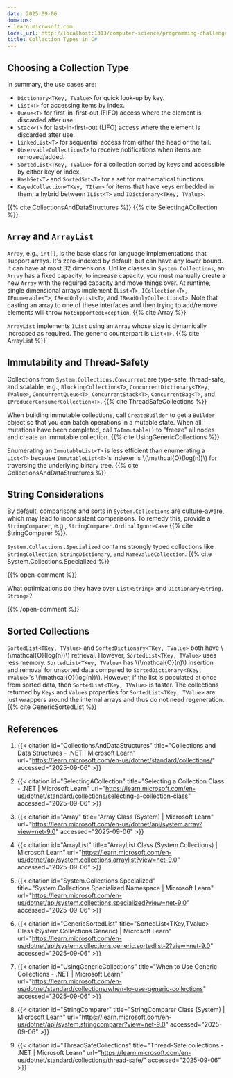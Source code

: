 ```yaml
---
date: 2025-09-06
domains:
- learn.microsoft.com
local_url: http://localhost:1313/computer-science/programming-challenges/language-concepts/collections/collection-types-csharp/
title: Collection Types in C#
---
```


## Choosing a Collection Type

In summary, the use cases are:

* `Dictionary<TKey, TValue>` for quick look-up by key.
* `List<T>` for accessing items by index.
* `Queue<T>` for first-in-first-out (FIFO) access where the element is
  discarded after use.
* `Stack<T>` for last-in-first-out (LIFO) access where the element is discarded
  after use.
* `LinkedList<T>` for sequential access from either the head or the tail.
* `ObservableCollection<T>` to receive notifications when items are
  removed/added.
* `SortedList<TKey, TValue>` for a collection sorted by keys and accessible by
  either key or index.
* `HashSet<T>` and `SortedSet<T>` for a set for mathematical functions.
* `KeyedCollection<TKey, TItem>` for items that have keys embedded in them; a
  hybrid between `IList<T>` and `IDictionary<TKey, TValue>`.

{{% cite CollectionsAndDataStructures %}} {{% cite SelectingACollection %}}

## `Array` and `ArrayList`

`Array`, e.g., `int[]`, is the base class for language implementations that
support arrays. It's zero-indexed by default, but can have any lower bound. It
can have at most 32 dimensions. Unlike classes in `System.Collections`, an
`Array` has a fixed capacity; to increase capacity, you must manually create a
new `Array` with the required capacity and move things over. At runtime, single
dimensional arrays implement `IList<T>`, `ICollection<T>`, `IEnumerable<T>`,
`IReadOnlyList<T>`, and `IReadOnlyCollection<T>`. Note that casting an array to
one of these interfaces and then trying to add/remove elements will throw
`NotSupportedException`. {{% cite Array %}}

`ArrayList` implements `IList` using an `Array` whose size is dynamically
increased as required. The generic counterpart is `List<T>`. {{% cite ArrayList
%}}

## Immutability and Thread-Safety

Collections from `System.Collections.Concurrent` are type-safe, thread-safe, and
scalable, e.g., `BlockingCollection<T>`, `ConcurrentDictionary<TKey, TValue>`,
`ConcurrentQueue<T>`, `ConcurrentStack<T>`, `ConcurrentBag<T>`, and
`IProducerConsumerCollection<T>`. {{% cite ThreadSafeCollections %}}

When building immutable collections, call `CreateBuilder` to get a `Builder`
object so that you can batch operations in a mutable state. When all mutations
have been completed, call `ToImmutable()` to "freeze" all nodes and create an
immutable collection. {{% cite UsingGenericCollections %}}

Enumerating an `ImmutableList<T>` is less efficient than enumerating a `List<T>`
because `ImmutableList<T>`'s indexer is \\(\mathcal{O}(log(n))\\) for traversing
the underlying binary tree. {{% cite CollectionsAndDataStructures %}}

## String Considerations

By default, comparisons and sorts in `System.Collections` are culture-aware,
which may lead to inconsistent comparisons. To remedy this, provide a
`StringComparer`, e.g., `StringComparer.OrdinalIgnoreCase` {{% cite
StringComparer %}}.

`System.Collections.Specialized` contains strongly typed collections like
`StringCollection`, `StringDictionary`, and `NameValueCollection`. {{% cite
System.Collections.Specialized %}}

{{% open-comment %}}

What optimizations do they have over `List<String>` and `Dictionary<String,
String>`?

{{% /open-comment %}}

## Sorted Collections

`SortedList<TKey, TValue>` and `SortedDictionary<TKey, TValue>` both have
\\(\mathcal{O}(log(n))\\) retrieval. However, `SortedList<TKey, TValue>` uses
less memory. `SortedList<TKey, TValue>` has \\(\mathcal{O}(n)\\) insertion and
removal for unsorted data compared to `SortedDictionary<TKey, TValue>`'s
\\(\mathcal{O}(log(n))\\). However, if the list is populated at once from sorted
data, then `SortedList<TKey, TValue>` is faster. The collections returned by
`Keys` and `Values` properties for `SortedList<TKey, TValue>` are just wrappers
around the internal arrays and thus do not need regeneration. {{% cite
GenericSortedList %}}

## References

1. {{< citation
  id="CollectionsAndDataStructures"
  title="Collections and Data Structures - .NET | Microsoft Learn"
  url="https://learn.microsoft.com/en-us/dotnet/standard/collections/"
  accessed="2025-09-06" >}}

1. {{< citation
  id="SelectingACollection"
  title="Selecting a Collection Class - .NET | Microsoft Learn"
  url="https://learn.microsoft.com/en-us/dotnet/standard/collections/selecting-a-collection-class"
  accessed="2025-09-06" >}}

1. {{< citation
  id="Array"
  title="Array Class (System) | Microsoft Learn"
  url="https://learn.microsoft.com/en-us/dotnet/api/system.array?view=net-9.0"
  accessed="2025-09-06" >}}

1. {{< citation
  id="ArrayList"
  title="ArrayList Class (System.Collections) | Microsoft Learn"
  url="https://learn.microsoft.com/en-us/dotnet/api/system.collections.arraylist?view=net-9.0"
  accessed="2025-09-06" >}}

1. {{< citation
  id="System.Collections.Specialized"
  title="System.Collections.Specialized Namespace | Microsoft Learn"
  url="https://learn.microsoft.com/en-us/dotnet/api/system.collections.specialized?view=net-9.0"
  accessed="2025-09-06" >}}

1. {{< citation
  id="GenericSortedList"
  title="SortedList<TKey,TValue> Class (System.Collections.Generic) | Microsoft Learn"
  url="https://learn.microsoft.com/en-us/dotnet/api/system.collections.generic.sortedlist-2?view=net-9.0"
  accessed="2025-09-06" >}}

1. {{< citation
  id="UsingGenericCollections"
  title="When to Use Generic Collections - .NET | Microsoft Learn"
  url="https://learn.microsoft.com/en-us/dotnet/standard/collections/when-to-use-generic-collections"
  accessed="2025-09-06" >}}

1. {{< citation
  id="StringComparer"
  title="StringComparer Class (System) | Microsoft Learn"
  url="https://learn.microsoft.com/en-us/dotnet/api/system.stringcomparer?view=net-9.0"
  accessed="2025-09-06" >}}

1. {{< citation
  id="ThreadSafeCollections"
  title="Thread-Safe collections - .NET | Microsoft Learn"
  url="https://learn.microsoft.com/en-us/dotnet/standard/collections/thread-safe/"
  accessed="2025-09-06" >}}
